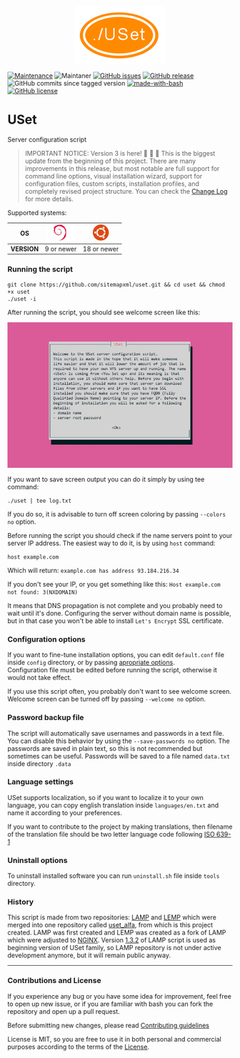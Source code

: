 <p align="center">
  <img src="./resources/images/uset-logo.png">
</p>

[![Maintenance](https://img.shields.io/badge/Maintained%3F-yes-green.svg)](https://github.com/sitemapxml/)
![Maintaner](https://img.shields.io/badge/maintainer-sitemapxml-blue)
[![GitHub issues](https://img.shields.io/github/issues/sitemapxml/USet)](https://github.com/sitemapxml/USet/issues)
[![GitHub release](https://img.shields.io/github/v/release/sitemapxml/uset?sort=semver)](https://github.com/sitemapxml/uset/releases/tag/3.0)
![GitHub commits since tagged version](https://img.shields.io/github/commits-since/sitemapxml/uset/3.0/master)
[![made-with-bash](https://img.shields.io/badge/Made%20with-Bash-1f425f.svg)](https://www.gnu.org/software/bash/)
[![GitHub license](https://img.shields.io/github/license/sitemapxml/USet)](https://github.com/sitemapxml/uset/blob/master/LICENSE)

# USet
Server configuration script

> IMPORTANT NOTICE: Version 3 is here! :tada: :tada: :tada:
> This is the biggest update from the beginning of this project. There are many improvements in this release, but most notable are full support for command line options, visual installation wizard, support for configuration files, custom scripts, installation profiles, and completely revised project structure.
> You can check the [Change Log](./CHANGELOG.md#31---2023-april-30) for more details.

Supported systems:

<table align="center">
<thead>
  <tr>
    <th>OS<br></th>
    <th><img src="resources/images/debian-logo.jpg" alt="Debian logo" width="65px" height="36px"></th>
    <th><img src="resources/images/ubuntu-logo.png" alt="Ubuntu Logo" width="36px" height="36px"></th>
  </tr>
</thead>
<tbody>
  <tr>
    <td><b>VERSION</b></td>
    <td>9 or newer</td>
    <td>18 or newer</td>
  </tr>
</tbody>
</table>


### Running the script

```
git clone https://github.com/sitemapxml/uset.git && cd uset && chmod +x uset
./uset -i
```
After running the script, you should see welcome screen like this:
<p align="center">
  <img src="./resources/images/screenshot-welcome.jpg">
</p>

If you want to save screen output you can do it simply by using tee command:

```
./uset | tee log.txt
```

If you do so, it is advisable to turn off screen coloring by passing `--colors no` option.

Before running the script you should check if the name servers point to your server IP address. The easiest way to do it, is by using `host` command:

```
host example.com
```

Which will return:
`example.com has address 93.184.216.34`

If you don't see your IP, or you get something like this: `Host example.com not found: 3(NXDOMAIN)`

It means that DNS propagation is not complete and you probably need to wait until it's done. Configuring the server without domain name is possible, but in that case you won't be able to install `Let's Encrypt` SSL certificate.

### Configuration options
If you want to fine-tune installation options, you can edit `default.conf` file inside `config` directory, or by passing [apropriate options]().
<br>Configuration file must be edited before running the script, otherwise it would not take effect.

If you use this script often, you probably don't want to see welcome screen.
<br>Welcome screen can be turned off by passing `--welcome no` option.

### Password backup file
The script will automatically save usernames and passwords in a text file.
You can disable this behavior by using the `--save-passwords no` option.
The passwords are saved in plain text, so this is not recommended but sometimes can be useful. Passwords will be saved to a file named `data.txt` inside directory `.data`

### Language settings
USet supports localization, so if you want to localize it to your own language, you can copy english translation inside `languages/en.txt` and name it according to your preferences.

If you want to contribute to the project by making translations, then filename of the translation file should be two letter language code following [ISO 639-1](https://en.wikipedia.org/wiki/List_of_ISO_639-1_codes)

### Uninstall options
To uninstall installed software you can run `uninstall.sh` file inside `tools` directory.

### History
This script is made from two repositories: [LAMP](https://github.com/sitemapxml/lamp) and [LEMP](https://github.com/sitemapxml/lemp) which were merged into one repository called [uset_alfa](https://github.com/sitemapxml/uset_alfa), from which is this project created. LAMP was first created and LEMP was created as a fork of LAMP which were adjusted to [NGINX](https://www.nginx.com/).
Version [1.3.2](https://github.com/sitemapxml/lamp/tree/37a1456a00fb7312fb70249ead993d347a25bab8) of LAMP script is used as beginning version of USet family, so LAMP repository is not under active development anymore, but it will
remain public anyway.

---

### Contributions and License

If you experience any bug or you have some idea for improvement, feel free to open up new issue, or if you are familiar with bash you can fork the repository and open up a pull request.

Before submitting new changes, please read [Contributing guidelines](./CONTRIBUTING.md)

License is MIT, so you are free to use it in both personal and commercial purposes according to the terms of the [License](./LICENSE).
